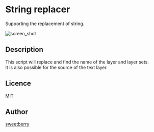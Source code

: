 String replacer
====
Supporting the replacement of string.  

![screen_shot](https://dl.dropboxusercontent.com/s/jr81ne6ml97kd3m/photoshop-string-replacer_screenShot.jpg)  

## Description ##
This script will replace and find the name of the layer and layer sets.  
It is also possible for the source of the text layer.

## Licence ##
MIT

## Author ##
[sweetberry](https://github.com/sweetberry)
